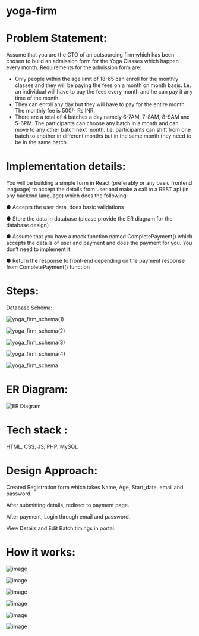 # yoga-firm
# Problem Statement:


Assume that you are the CTO of an outsourcing firm which has been chosen to build an
admission form for the Yoga Classes which happen every month.
Requirements for the admission form are:
- Only people within the age limit of 18-65 can enroll for the monthly classes and they will
be paying the fees on a month on month basis. I.e. an individual will have to pay the fees
every month and he can pay it any time of the month.
- They can enroll any day but they will have to pay for the entire month. The monthly fee is
500/- Rs INR.
- There are a total of 4 batches a day namely 6-7AM, 7-8AM, 8-9AM and 5-6PM. The
participants can choose any batch in a month and can move to any other batch next
month. I.e. participants can shift from one batch to another in different months but in the
same month they need to be in the same batch.

# Implementation details:


You will be building a simple form in React (preferably or any basic frontend language) to
accept the details from user and make a call to a REST api (in any backend language) which
does the following:

● Accepts the user data, does basic validations

● Store the data in database (please provide the ER diagram for the database design)

● Assume that you have a mock function named CompletePayment() which accepts the
details of user and payment and does the payment for you. You don’t need to
implement it.

● Return the response to front-end depending on the payment response from
CompletePayment() function

# Steps:

Database Schema:

![yoga_firm_schema(1)](https://github.com/deshmukhneha595/yoga-firm/assets/83139163/aca235bf-1d1b-4742-ac41-857b6c9aaabb)

![yoga_firm_schema(2)](https://github.com/deshmukhneha595/yoga-firm/assets/83139163/ccc2302f-2b5a-422c-ac9d-801cfd4fdcaa)

![yoga_firm_schema(3)](https://github.com/deshmukhneha595/yoga-firm/assets/83139163/246eb031-de48-45a6-8b55-d2f0e09a2aac)

![yoga_firm_schema(4)](https://github.com/deshmukhneha595/yoga-firm/assets/83139163/38b95cd2-9863-49dc-9237-c1af62ffeffd)

![yoga_firm_schema](https://github.com/deshmukhneha595/yoga-firm/assets/83139163/b6f75791-e325-4d57-8209-3f276ce6111f)

# ER Diagram:

![ER Diagram](https://github.com/deshmukhneha595/yoga-firm/assets/83139163/f8ac903b-757a-4901-b75b-17cd17c0693e)

# Tech stack :
HTML, CSS, JS, PHP, MySQL

# Design Approach:
Created Registration form which takes Name, Age, Start_date, email and password.

After submitting details, redirect to payment page.

After payment, Login through email and password.

View Details and Edit Batch timings in portal.

# How it works:

![image](https://github.com/deshmukhneha595/yoga-firm/assets/83139163/c79cffb4-7f9e-4230-bc5e-0230dce69a57)

![image](https://github.com/deshmukhneha595/yoga-firm/assets/83139163/d236ef6c-0759-4b3f-bdbb-f6b4fe7d6135)

![image](https://github.com/deshmukhneha595/yoga-firm/assets/83139163/06528dfd-8fe9-4017-b53c-39630d35ef9a)

![image](https://github.com/deshmukhneha595/yoga-firm/assets/83139163/88423df9-a46e-4fb9-ad07-4cf93e2e0d39)

![image](https://github.com/deshmukhneha595/yoga-firm/assets/83139163/9b763919-c5eb-49ae-bdb3-800de333bd4c)

![image](https://github.com/deshmukhneha595/yoga-firm/assets/83139163/7e7c8ec8-969f-4f61-824c-b936ef4c9093)









